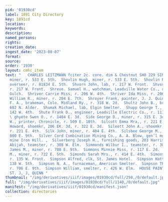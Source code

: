 ```yaml
---
pid: '01930cd'
label: 1891 City Directory
key: 1891cd
location: 
keywords: 
description: 
named_persons: 
rights: 
creation_date: 
ingest_date: '2023-08-07'
format: 
source: 
order: '1930'
layout: cmhc_item
text: "   CHARLES LEITZMANN fciter 2c. core. dim & Chestnut SHO 229 SIM  Shovlin Francis,
  miner, r. 533 E. 5th.  Shovlin Hugh, miner, r. 533 E. 5th.  Shovlin Patrick, road
  overseer, r. 81834 E. 5th.  Shvorn John, lab, r. 217 W. Front.  Shvorn Martin, lab,
  r. 217 W. Front.  Shreve. Samuel H., watchman, Leadville Water Co., r. Big Evans
  Gulch.  Shriver Carrie Miss, r. 206 W. 4th.  Shriver Ida Miss, r. 206 W. 4th.  Shriver
  William R., miner, r. 204 E. 7th.  Shroyer Frank, painter, J. J. Quinn.  Shugart
  F. A., brakeman, Colo. Midland Ry., r. 318 W. 2d.  Shultz John B., bracketmkr, r.
  602 N. Alder.  Shumak Michael, lab, Elgin Smelter.  Shupp George T., engineer, r.
  142 W. 4th.  Shute Frank D., engineer, Leadville Electric Co., r. 1115 N. Poplar.
  \ ghyéte Swen O., r. 1404 E. 3d.  Side George D., miner, r. 315 E. 3d.  Siegel Frederick
  W., printer, Chronicle, r. 509 E. 10th.  Silcott Emma Mra,, r. 221 E. 4th.  Silcott
  Howard, shoemkr, 206 EK. 3d, r. 322 E. 3d.  Sileott John A., shoemkr, Joseph Brabyn,
  r. 221 E. 4th.  Silk John, miner, r. 404 E. 4th.  Silsbee George M., engineer, r.
  800 E. 9th.  Silver Cord Combination Mining Co., A. A. Blow, gen’l mgr, office and
  mine Iron Hill. ,  Silverberg Joseph H., furnishing goods, 203 Harrison av.  Simmonds
  Abijah, teamster, r. 308 W. Elm.  Simmonds Wilbur I., teamster, r. 308 W. Elm.  Simmons
  James M., miner, r. 708 E. 9th.  Simmons Minnie Miss, r. 117 E. 2d.  Simmons William
  M., miner, r. 722 E. 5th.  Simonds Sarah Mrs., r. 414 E. 4th.  Simonson Louis, lab,
  r. 135 W. Front.  Simpson Alfred, clk, St. James Hotel.  Simpson Hattie Mrs., r.
  138 W. 5th.  Simpson N. A., furnaceman, American Smelter.  Simpson Thomas, pumpman,
  r. 706 E. 9th.  Simpson William, smelter, r. 426 W. Elm.  HOUSE PAINTING, EAST FIFTH
  ST. J, J, QUINN "
thumbnail: "/img/derivatives/iiif/images/01930cd/full/250,/0/default.jpg"
full: "/img/derivatives/iiif/images/01930cd/full/1140,/0/default.jpg"
manifest: "/img/derivatives/iiif/01930cd/manifest.json"
collection: directories
---
```

